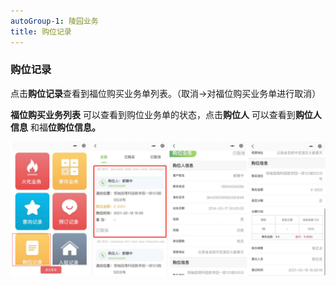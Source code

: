 ```yaml
---
autoGroup-1: 陵园业务
title: 购位记录
---
```

### 购位记录

点击**购位记录**查看到福位购买业务单列表。（取消→对福位购买业务单进行取消）

**福位购买业务列表** 可以查看到购位业务单的状态，点击**购位人** 可以查看到**购位人信息** 和福**位购位信息。**

![11](../../.vuepress/public/product/101.png)
